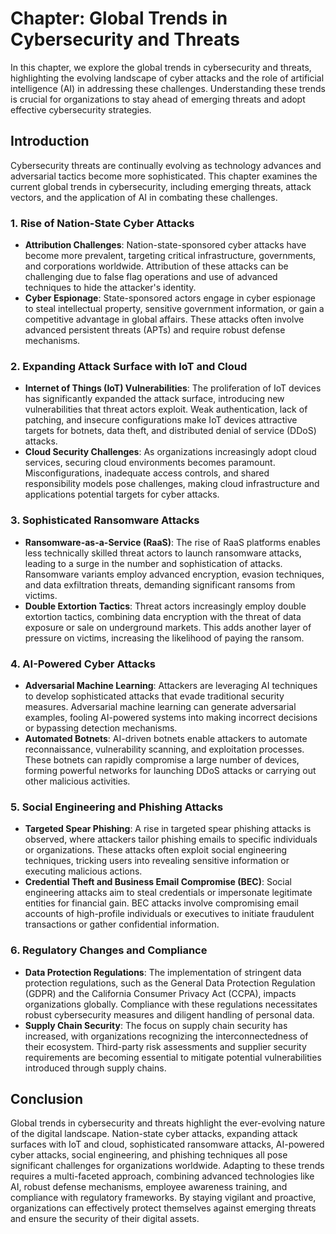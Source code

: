 Chapter: Global Trends in Cybersecurity and Threats
===================================================

In this chapter, we explore the global trends in cybersecurity and threats, highlighting the evolving landscape of cyber attacks and the role of artificial intelligence (AI) in addressing these challenges. Understanding these trends is crucial for organizations to stay ahead of emerging threats and adopt effective cybersecurity strategies.

Introduction
------------

Cybersecurity threats are continually evolving as technology advances and adversarial tactics become more sophisticated. This chapter examines the current global trends in cybersecurity, including emerging threats, attack vectors, and the application of AI in combating these challenges.

### 1. Rise of Nation-State Cyber Attacks

* **Attribution Challenges**: Nation-state-sponsored cyber attacks have become more prevalent, targeting critical infrastructure, governments, and corporations worldwide. Attribution of these attacks can be challenging due to false flag operations and use of advanced techniques to hide the attacker's identity.
* **Cyber Espionage**: State-sponsored actors engage in cyber espionage to steal intellectual property, sensitive government information, or gain a competitive advantage in global affairs. These attacks often involve advanced persistent threats (APTs) and require robust defense mechanisms.

### 2. Expanding Attack Surface with IoT and Cloud

* **Internet of Things (IoT) Vulnerabilities**: The proliferation of IoT devices has significantly expanded the attack surface, introducing new vulnerabilities that threat actors exploit. Weak authentication, lack of patching, and insecure configurations make IoT devices attractive targets for botnets, data theft, and distributed denial of service (DDoS) attacks.
* **Cloud Security Challenges**: As organizations increasingly adopt cloud services, securing cloud environments becomes paramount. Misconfigurations, inadequate access controls, and shared responsibility models pose challenges, making cloud infrastructure and applications potential targets for cyber attacks.

### 3. Sophisticated Ransomware Attacks

* **Ransomware-as-a-Service (RaaS)**: The rise of RaaS platforms enables less technically skilled threat actors to launch ransomware attacks, leading to a surge in the number and sophistication of attacks. Ransomware variants employ advanced encryption, evasion techniques, and data exfiltration threats, demanding significant ransoms from victims.
* **Double Extortion Tactics**: Threat actors increasingly employ double extortion tactics, combining data encryption with the threat of data exposure or sale on underground markets. This adds another layer of pressure on victims, increasing the likelihood of paying the ransom.

### 4. AI-Powered Cyber Attacks

* **Adversarial Machine Learning**: Attackers are leveraging AI techniques to develop sophisticated attacks that evade traditional security measures. Adversarial machine learning can generate adversarial examples, fooling AI-powered systems into making incorrect decisions or bypassing detection mechanisms.
* **Automated Botnets**: AI-driven botnets enable attackers to automate reconnaissance, vulnerability scanning, and exploitation processes. These botnets can rapidly compromise a large number of devices, forming powerful networks for launching DDoS attacks or carrying out other malicious activities.

### 5. Social Engineering and Phishing Attacks

* **Targeted Spear Phishing**: A rise in targeted spear phishing attacks is observed, where attackers tailor phishing emails to specific individuals or organizations. These attacks often exploit social engineering techniques, tricking users into revealing sensitive information or executing malicious actions.
* **Credential Theft and Business Email Compromise (BEC)**: Social engineering attacks aim to steal credentials or impersonate legitimate entities for financial gain. BEC attacks involve compromising email accounts of high-profile individuals or executives to initiate fraudulent transactions or gather confidential information.

### 6. Regulatory Changes and Compliance

* **Data Protection Regulations**: The implementation of stringent data protection regulations, such as the General Data Protection Regulation (GDPR) and the California Consumer Privacy Act (CCPA), impacts organizations globally. Compliance with these regulations necessitates robust cybersecurity measures and diligent handling of personal data.
* **Supply Chain Security**: The focus on supply chain security has increased, with organizations recognizing the interconnectedness of their ecosystem. Third-party risk assessments and supplier security requirements are becoming essential to mitigate potential vulnerabilities introduced through supply chains.

Conclusion
----------

Global trends in cybersecurity and threats highlight the ever-evolving nature of the digital landscape. Nation-state cyber attacks, expanding attack surfaces with IoT and cloud, sophisticated ransomware attacks, AI-powered cyber attacks, social engineering, and phishing techniques all pose significant challenges for organizations worldwide. Adapting to these trends requires a multi-faceted approach, combining advanced technologies like AI, robust defense mechanisms, employee awareness training, and compliance with regulatory frameworks. By staying vigilant and proactive, organizations can effectively protect themselves against emerging threats and ensure the security of their digital assets.
